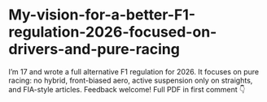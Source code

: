 # My-vision-for-a-better-F1-regulation-2026-focused-on-drivers-and-pure-racing
I’m 17 and wrote a full alternative F1 regulation for 2026. It focuses on pure racing: no hybrid, front-biased aero, active suspension only on straights, and FIA-style articles. Feedback welcome! Full PDF in first comment 👇
